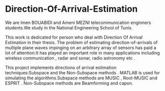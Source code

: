# Direction-Of-Arrival-Estimation
We are Imen BOUABIDI and Ameni MEZNI telecommunication enginners students.We study in the National Engineering School of Tunis.

This work is dedicated for person who deal with Direction Of Arrival Estimation in their thesis.
The problem of estimating direction-of-arrivals of multiple plane waves impinging on an arbitrary array of sensors has paid a lot of attention.It has played an important role in many applications including wireless communication , radar and sonar, radio astronomy etc .

This project implements directions of arrival estimation techniques:Subspace and the Non-Subspace methods . MATLAB is used for simulating the algorithms.Subspace methods are MUSIC , Root-MUSIC and ESPRIT . Non-Subspace methods are Beamforming and capon.




